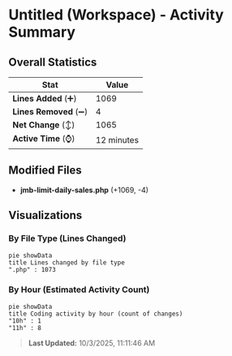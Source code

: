 # Untitled (Workspace) - Activity Summary 

## Overall Statistics

| Stat                   | Value                                                             |
| ---------------------- | ----------------------------------------------------------------- |
| **Lines Added** (➕)   | 1069                                          |
| **Lines Removed** (➖) | 4                                        |
| **Net Change** (↕)    | 1065                |
| **Active Time** (⌚)   | 12 minutes |


## Modified Files
- **jmb-limit-daily-sales.php** (+1069, -4)

## Visualizations

### By File Type (Lines Changed)

```mermaid
pie showData
title Lines changed by file type
".php" : 1073
```

### By Hour (Estimated Activity Count)

```mermaid
pie showData
title Coding activity by hour (count of changes)
"10h" : 1
"11h" : 8
```


> **Last Updated:** 10/3/2025, 11:11:46 AM